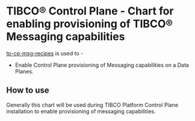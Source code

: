 # TIBCO® Control Plane -  Chart for enabling provisioning of TIBCO® Messaging capabilities
[tp-cp-msg-recipes](../../charts/tp-cp-msg-recipes) is used to -
* Enable Control Plane provisioning of Messaging capabilities on a Data Planes.
## How to use
Generally this chart will be used during TIBCO Platform Control Plane installation to enable provisioning of messaging capabilities.
